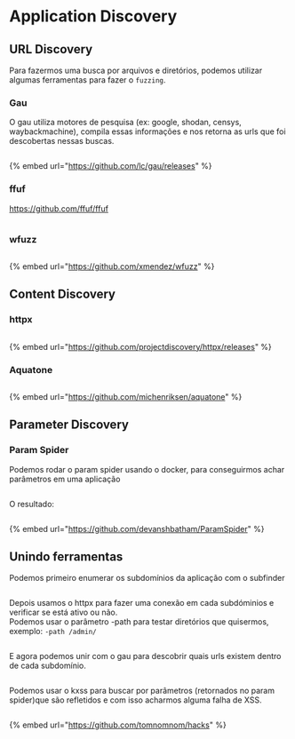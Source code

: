 # Application Discovery

## URL Discovery

Para fazermos uma busca por arquivos e diretórios, podemos utilizar algumas ferramentas para fazer o `fuzzing`.

### Gau

O gau utiliza motores de pesquisa (ex: google, shodan, censys, waybackmachine), compila essas informações e nos retorna as urls que foi descobertas nessas buscas.

<figure><img src="../.gitbook/assets/gau.png" alt=""><figcaption></figcaption></figure>

{% embed url="https://github.com/lc/gau/releases" %}

### ffuf

https://github.com/ffuf/ffuf

<div align="right" data-full-width="false"><figure><img src="../.gitbook/assets/image.png" alt=""><figcaption></figcaption></figure></div>

### wfuzz

<figure><img src="../.gitbook/assets/wfuzz.png" alt=""><figcaption></figcaption></figure>

{% embed url="https://github.com/xmendez/wfuzz" %}

## Content Discovery

### httpx

<figure><img src="../.gitbook/assets/httpx.png" alt=""><figcaption></figcaption></figure>

{% embed url="https://github.com/projectdiscovery/httpx/releases" %}

### Aquatone

<figure><img src="../.gitbook/assets/aquatone.png" alt=""><figcaption></figcaption></figure>

{% embed url="https://github.com/michenriksen/aquatone" %}

## Parameter Discovery

### Param Spider

Podemos rodar o param spider usando o docker, para conseguirmos achar parâmetros em uma aplicação

<figure><img src="../.gitbook/assets/param-spider.png" alt=""><figcaption></figcaption></figure>

O resultado:

<figure><img src="../.gitbook/assets/param-spider-result.png" alt=""><figcaption></figcaption></figure>

{% embed url="https://github.com/devanshbatham/ParamSpider" %}

## Unindo ferramentas

Podemos primeiro enumerar os subdomínios da aplicação com o subfinder

<figure><img src="../.gitbook/assets/subfinder.png" alt=""><figcaption></figcaption></figure>

Depois usamos o httpx para fazer uma conexão em cada subdóminios e verificar se está ativo ou não.\
Podemos usar o parâmetro -path para testar diretórios que quisermos, exemplo: `-path /admin/`&#x20;



<figure><img src="../.gitbook/assets/httpx (1).png" alt=""><figcaption></figcaption></figure>

E agora podemos unir com o gau para descobrir quais urls existem dentro de cada subdomínio.

<figure><img src="../.gitbook/assets/httpx-gau.png" alt=""><figcaption></figcaption></figure>

Podemos usar o kxss para buscar por parâmetros (retornados no param spider)que são refletidos e com isso acharmos alguma falha de XSS.

<figure><img src="../.gitbook/assets/kxss.png" alt=""><figcaption></figcaption></figure>

{% embed url="https://github.com/tomnomnom/hacks" %}
